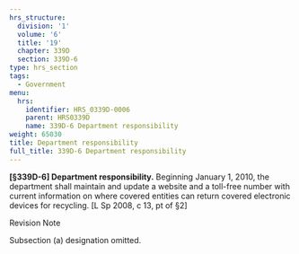 ```yaml
---
hrs_structure:
  division: '1'
  volume: '6'
  title: '19'
  chapter: 339D
  section: 339D-6
type: hrs_section
tags:
  - Government
menu:
  hrs:
    identifier: HRS_0339D-0006
    parent: HRS0339D
    name: 339D-6 Department responsibility
weight: 65030
title: Department responsibility
full_title: 339D-6 Department responsibility
---
```

**[§339D-6] Department responsibility.** Beginning January 1, 2010, the department shall maintain and update a website and a toll-free number with current information on where covered entities can return covered electronic devices for recycling. [L Sp 2008, c 13, pt of §2]

Revision Note

Subsection (a) designation omitted.